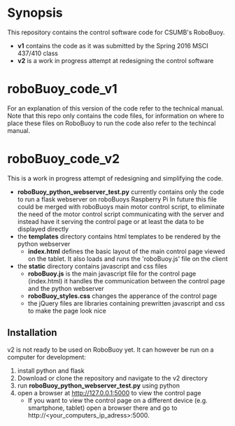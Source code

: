 # Synopsis
This repository contains the control software code for CSUMB's RoboBuoy.
*  **v1** contains the code as it was submitted by the Spring 2016 MSCI 437/410 class
*  **v2** is a work in progress attempt at redesigning the control software

# roboBuoy_code_v1
For an explanation of this version of the code refer to the technical manual.
Note that this repo only contains the code files, for information on where to place these files on RoboBuoy to run the code also refer to the techincal manual.
# roboBuoy_code_v2
This is a work in progress attempt of redesigning and simplifying the code.

* **roboBuoy_python_webserver_test.py** currently contains only the code to run a flask webserver on roboBuoys Raspberry Pi
In future this file could be merged with roboBuoys main motor control script, to eliminate the need of the motor control    script communicating with the server and instead have it serving the control page or at least the data to be displayed directly
* the **templates** directory contains html templates to be rendered by the python webserver
  * **index.html** defines the basic layout of the main control page viewed on the tablet. It also loads and runs the 'roboBuoy.js' file on the client
* the **static** directory contains javascript and css files 
  * **roboBuoy.js** is the main javascript file for the control page (index.html) it handles the communication between the control page and the python webserver
  * **roboBuoy_styles.css** changes the apperance of the control page
  * the jQuery files are libraries containing prewritten javascript and css to make the page look nice
  
## Installation
v2 is not ready to be used on RoboBuoy yet. It can however be run on a computer for development:
1. install python and flask 
2. Download or clone the repository and navigate to the v2 directory
3. run **roboBuoy_python_webserver_test.py** using python 
4. open a browser at http://127.0.0.1:5000 to view the control page
   * If you want to view the control page on a different device (e.g. smartphone, tablet) open a browser there and go to http://<your_computers_ip_adress>:5000.
  

